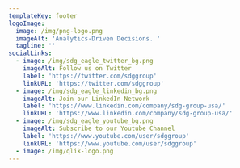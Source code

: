 ```yaml
---
templateKey: footer
logoImage:
  image: /img/png-logo.png
  imageAlt: 'Analytics-Driven Decisions. '
  tagline: ''
socialLinks:
  - image: /img/sdg_eagle_twitter_bg.png
    imageAlt: Follow us on Twitter
    label: 'https://twitter.com/sdggroup'
    linkURL: 'https://twitter.com/sdggroup'
  - image: /img/sdg_eagle_linkedin_bg.png
    imageAlt: Join our LinkedIn Network
    label: 'https://www.linkedin.com/company/sdg-group-usa/'
    linkURL: 'https://www.linkedin.com/company/sdg-group-usa/'
  - image: /img/sdg_eagle_youtube_bg.png
    imageAlt: Subscribe to our Youtube Channel
    label: 'https://www.youtube.com/user/sdggroup'
    linkURL: 'https://www.youtube.com/user/sdggroup'
  - image: /img/qlik-logo.png
---
```


